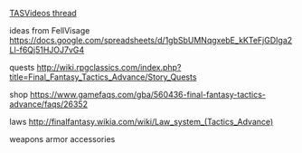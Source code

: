 [TASVideos thread](http://tasvideos.org/forum/viewtopic.php?t=2277)

ideas from FellVisage
https://docs.google.com/spreadsheets/d/1gbSbUMNqgxebE_kKTeFjGDIga2Ll-f6Qj51HJOJ7vG4

quests
http://wiki.rpgclassics.com/index.php?title=Final_Fantasy_Tactics_Advance/Story_Quests

shop
https://www.gamefaqs.com/gba/560436-final-fantasy-tactics-advance/faqs/26352

laws
http://finalfantasy.wikia.com/wiki/Law_system_(Tactics_Advance)

weapons
armor
accessories
